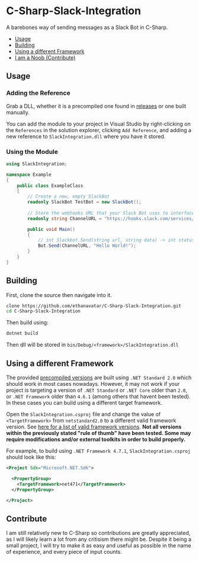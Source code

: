 # C-Sharp-Slack-Integration

A barebones way of sending messages as a Slack Bot in C-Sharp.

 - [Usage](#Usage)
 - [Building](#Building)
 - [Using a different Framework](#Using-a-different-Framework)
 - [I am a Noob (Contribute)](#Contribute)

## Usage

### Adding the Reference

Grab a DLL, whether it is a precompiled one found in [releases](https://github.com/ethanavatar/C-Sharp-Slack-Integration/releases) or one built manually.

You can add the module to your project in Visual Studio by right-clicking on the `References` in the solution explorer, clicking `Add Reference`, and adding a new reference to `SlackIntegration.dll` where you have it stored.

### Using the Module


```cs
using SlackIntegration;

namespace Example
{
    public class ExampleClass
    {
		// Create a new, empty SlackBot 
        readonly SlackBot TestBot = new SlackBot();
		
		// Store the webhooks URL that your Slack Bot uses to interface with a workspace channel
        readonly string ChannelURL = "https://hooks.slack.com/services/Your/Web-Hooks-URL";

        public void Main()
        {
            // int Slackbot.Send(string url, string data) -> int statuscode
            Bot.Send(ChannelURL, "Hello World!");
        }
    }
}
```

## Building

First, clone the source then navigate into it.
```bash
clone https://github.com/ethanavatar/C-Sharp-Slack-Integration.git
cd C-Sharp-Slack-Integration
```

Then build using:

```bash
dotnet build
```

Then dll will be stored in `bin/Debug/<framework>/SlackIntegration.dll`
## Using a different Framework

The provided [precompiled versions](https://github.com/ethanavatar/C-Sharp-Slack-Integration/releases) are built using `.NET Standard 2.0` which should work in most cases nowadays. However, it may not work if your project is targeting a version of `.NET Standard` or `.NET Core` older than `2.0`, or `.NET Framework` older than `4.6.1` (among others that havent been tested). In these cases you can build using a different target framework. 

Open the `SlackIntegration.csproj` file and change the value of `<TargetFramework>` from `netstandard2.0` to a different valid framework version. See [here for a list of valid framework versions](https://docs.microsoft.com/en-us/dotnet/standard/frameworks). **Not all versions within the previously stated "rule of thumb" have been tested. Some may require modifications and/or external toolkits in order to build properly.**

For example, to build using `.NET Framework 4.7.1`, `SlackIntegration.csproj` should look like this:

```xml
<Project Sdk="Microsoft.NET.Sdk">

  <PropertyGroup>
    <TargetFramework>net471</TargetFramework>
  </PropertyGroup>

</Project>
```

## Contribute

I am still relatively new to C-Sharp so contributions are greatly appreciated, as I will likely learn a lot from any critisism there might be. Despite it being a small project, I will try to make it as easy and useful as possible in the name of experience, and every piece of input counts.
